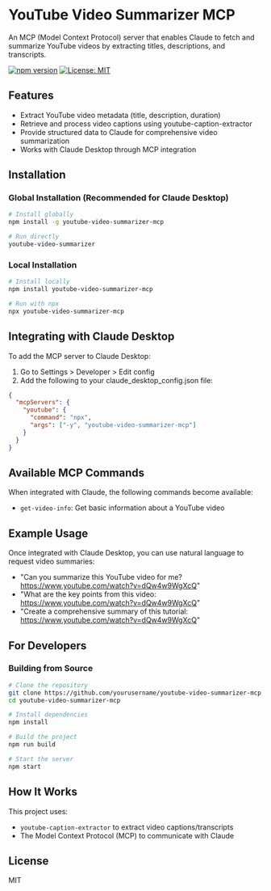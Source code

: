# YouTube Video Summarizer MCP

An MCP (Model Context Protocol) server that enables Claude to fetch and summarize YouTube videos by extracting titles, descriptions, and transcripts.

[![npm version](https://img.shields.io/npm/v/youtube-video-summarizer-mcp.svg)](https://www.npmjs.com/package/youtube-video-summarizer-mcp)
[![License: MIT](https://img.shields.io/badge/License-MIT-yellow.svg)](https://opensource.org/licenses/MIT)

## Features

- Extract YouTube video metadata (title, description, duration)
- Retrieve and process video captions using youtube-caption-extractor
- Provide structured data to Claude for comprehensive video summarization
- Works with Claude Desktop through MCP integration

## Installation

### Global Installation (Recommended for Claude Desktop)

```bash
# Install globally
npm install -g youtube-video-summarizer-mcp

# Run directly
youtube-video-summarizer
```

### Local Installation

```bash
# Install locally
npm install youtube-video-summarizer-mcp

# Run with npx
npx youtube-video-summarizer-mcp
```

## Integrating with Claude Desktop

To add the MCP server to Claude Desktop:

1. Go to Settings > Developer > Edit config
2. Add the following to your claude_desktop_config.json file:

```json
{
  "mcpServers": {
    "youtube": {
      "command": "npx",
      "args": ["-y", "youtube-video-summarizer-mcp"]
    }
  }
}
```

## Available MCP Commands

When integrated with Claude, the following commands become available:

- `get-video-info`: Get basic information about a YouTube video

## Example Usage

Once integrated with Claude Desktop, you can use natural language to request video summaries:

- "Can you summarize this YouTube video for me? https://www.youtube.com/watch?v=dQw4w9WgXcQ"
- "What are the key points from this video: https://www.youtube.com/watch?v=dQw4w9WgXcQ"
- "Create a comprehensive summary of this tutorial: https://www.youtube.com/watch?v=dQw4w9WgXcQ"

## For Developers

### Building from Source

```bash
# Clone the repository
git clone https://github.com/yourusername/youtube-video-summarizer-mcp.git
cd youtube-video-summarizer-mcp

# Install dependencies
npm install

# Build the project
npm run build

# Start the server
npm start
```

## How It Works

This project uses:
- `youtube-caption-extractor` to extract video captions/transcripts
- The Model Context Protocol (MCP) to communicate with Claude

## License

MIT
